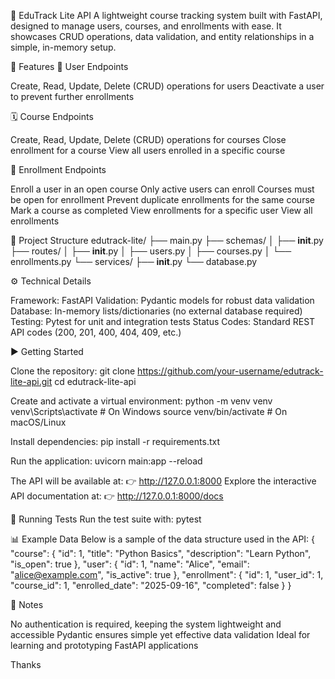 📘 EduTrack Lite API
A lightweight course tracking system built with FastAPI, designed to manage users, courses, and enrollments with ease. It showcases CRUD operations, data validation, and entity relationships in a simple, in-memory setup.

🚀 Features
👤 User Endpoints

Create, Read, Update, Delete (CRUD) operations for users
Deactivate a user to prevent further enrollments

🗓️ Course Endpoints

Create, Read, Update, Delete (CRUD) operations for courses
Close enrollment for a course
View all users enrolled in a specific course

📝 Enrollment Endpoints

Enroll a user in an open course
Only active users can enroll
Courses must be open for enrollment
Prevent duplicate enrollments for the same course
Mark a course as completed
View enrollments for a specific user
View all enrollments


📂 Project Structure
edutrack-lite/
├── main.py
├── schemas/
│   ├── __init__.py
├── routes/
│   ├── __init__.py
│   ├── users.py
│   ├── courses.py
│   └── enrollments.py
└── services/
    ├── __init__.py
    └── database.py


⚙️ Technical Details

Framework: FastAPI
Validation: Pydantic models for robust data validation
Database: In-memory lists/dictionaries (no external database required)
Testing: Pytest for unit and integration tests
Status Codes: Standard REST API codes (200, 201, 400, 404, 409, etc.)


▶️ Getting Started

Clone the repository:
git clone https://github.com/your-username/edutrack-lite-api.git
cd edutrack-lite-api


Create and activate a virtual environment:
python -m venv venv
venv\Scripts\activate   # On Windows
source venv/bin/activate  # On macOS/Linux


Install dependencies:
pip install -r requirements.txt


Run the application:
uvicorn main:app --reload

The API will be available at: 👉 http://127.0.0.1:8000
Explore the interactive API documentation at: 👉 http://127.0.0.1:8000/docs



🧪 Running Tests
Run the test suite with:
pytest


📊 Example Data
Below is a sample of the data structure used in the API:
{
  "course": {
    "id": 1,
    "title": "Python Basics",
    "description": "Learn Python",
    "is_open": true
  },
  "user": {
    "id": 1,
    "name": "Alice",
    "email": "alice@example.com",
    "is_active": true
  },
  "enrollment": {
    "id": 1,
    "user_id": 1,
    "course_id": 1,
    "enrolled_date": "2025-09-16",
    "completed": false
  }
}


📝 Notes

No authentication is required, keeping the system lightweight and accessible
Pydantic ensures simple yet effective data validation
Ideal for learning and prototyping FastAPI applications


Thanks
